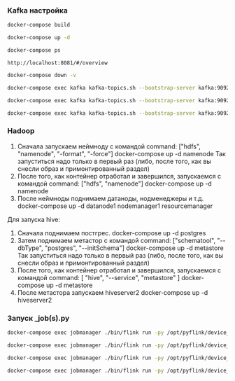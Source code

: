 ### Kafka настройка


```bash
docker-compose build
```


```bash
docker-compose up -d
```

```bash
docker-compose ps
```
```
http://localhost:8081/#/overview

```
```bash
docker-compose down -v
```

```bash
docker-compose exec kafka kafka-topics.sh --bootstrap-server kafka:9092 --create --topic itmo2023 --partitions 1 --replication-factor 1
```
```bash
docker-compose exec kafka kafka-topics.sh --bootstrap-server kafka:9092 --describe itmo2023  
```
```bash
docker-compose exec kafka kafka-topics.sh --bootstrap-server kafka:9092 --alter --topic itmo2023 --partitions 2
```

### Hadoop
1. Сначала запускаем неймноду с командой command: ["hdfs", "namenode", "-format", "-force"]
docker-compose up -d namenode
Так запуститься надо только в первый раз (либо, после того, как вы снесли образ и примонтированный раздел)
3. После того, как контейнер отработал и завершился, запускаемся с командой command: ["hdfs", "namenode"]
docker-compose up -d namenode
5. После неймноды поднимаем датаноды, нодменеджеры и т.д.
docker-compose up -d datanode1 nodemanager1 resourcemanager 


Для запуска hive:
1. Сначала поднимаем постгрес.
docker-compose up -d postgres
3. Затем поднимаем метастор с командой command: ["schematool", "--dbType", "postgres", "--initSchema"]
docker-compose up -d metastore
Так запуститься надо только в первый раз (либо, после того, как вы снесли образ и примонтированный раздел)
5. После того, как контейнер отработал и завершился, запускаемся с командой command: [ "hive", "--service", "metastore" ]
docker-compose up -d metastore
7. После метастора запускаем hiveserver2
docker-compose up -d hiveserver2


### Запуск _job(s).py

```bash
docker-compose exec jobmanager ./bin/flink run -py /opt/pyflink/device_job.py -d  
```

```bash
docker-compose exec jobmanager ./bin/flink run -py /opt/pyflink/device_job_tumbling.py -d
```

```bash
docker-compose exec jobmanager ./bin/flink run -py /opt/pyflink/device_job_sliding.py -d
```

```bash
docker-compose exec jobmanager ./bin/flink run -py /opt/pyflink/device_job_session.py -d
```

